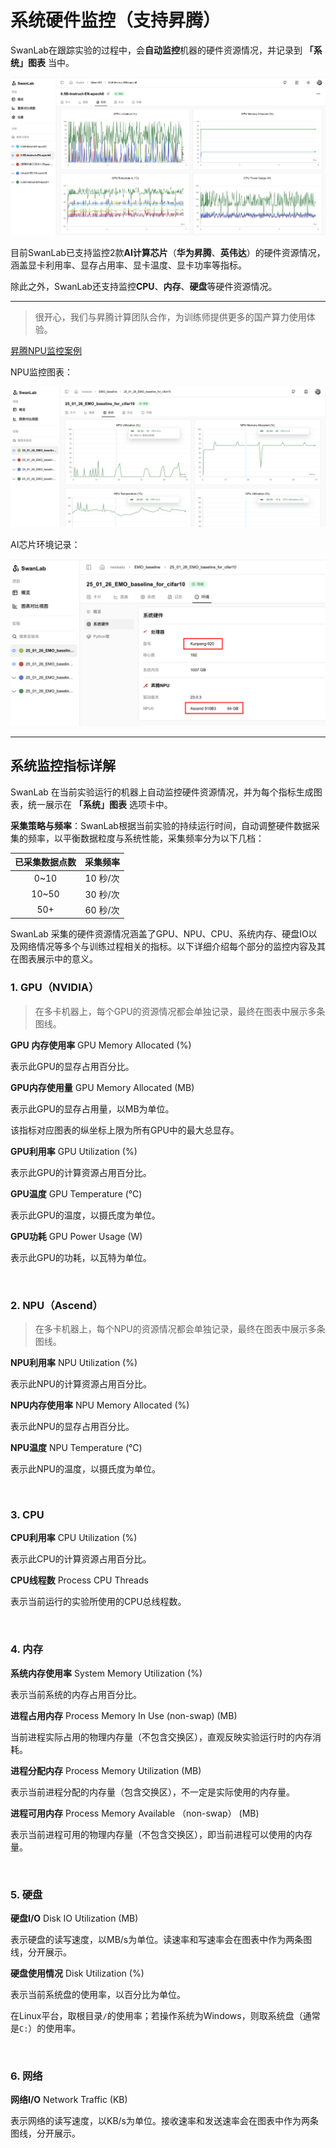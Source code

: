 # 系统硬件监控（支持昇腾）

SwanLab在跟踪实验的过程中，会**自动监控**机器的硬件资源情况，并记录到 **「系统」图表** 当中。

![](./system-monitor/head.png)

目前SwanLab已支持监控2款**AI计算芯片**（**华为昇腾**、**英伟达**）的硬件资源情况，涵盖显卡利用率、显存占用率、显卡温度、显卡功率等指标。

除此之外，SwanLab还支持监控**CPU**、**内存**、**硬盘**等硬件资源情况。

---

> 很开心，我们与昇腾计算团队合作，为训练师提供更多的国产算力使用体验。

[昇腾NPU监控案例](https://swanlab.cn/@nexisato/EMO_baseline/runs/lg1ky9or15htzkek3vv2h/system)

NPU监控图表：

![](./system-monitor/system.png)

AI芯片环境记录：

![](./system-monitor/env.png)

---

## 系统监控指标详解

SwanLab 在当前实验运行的机器上自动监控硬件资源情况，并为每个指标生成图表，统一展示在 **「系统」图表** 选项卡中。

**采集策略与频率**：SwanLab根据当前实验的持续运行时间，自动调整硬件数据采集的频率，以平衡数据粒度与系统性能，采集频率分为以下几档：

| 已采集数据点数 | 采集频率 |
|   :---:   |   :---:   |
| 0~10    | 10 秒/次 |
| 10~50   | 30 秒/次 |
| 50+     | 60 秒/次 |

SwanLab 采集的硬件资源情况涵盖了GPU、NPU、CPU、系统内存、硬盘IO以及网络情况等多个与训练过程相关的指标。以下详细介绍每个部分的监控内容及其在图表展示中的意义。

### 1. GPU（NVIDIA）

> 在多卡机器上，每个GPU的资源情况都会单独记录，最终在图表中展示多条图线。

**GPU 内存使用率** GPU Memory Allocated (%)

表示此GPU的显存占用百分比。

**GPU内存使用量** GPU Memory Allocated (MB)

表示此GPU的显存占用量，以MB为单位。

该指标对应图表的纵坐标上限为所有GPU中的最大总显存。

**GPU利用率** GPU Utilization (%)

表示此GPU的计算资源占用百分比。

**GPU温度** GPU Temperature (℃)

表示此GPU的温度，以摄氏度为单位。

**GPU功耗** GPU Power Usage (W)

表示此GPU的功耗，以瓦特为单位。

<br>

### 2. NPU（Ascend）

> 在多卡机器上，每个NPU的资源情况都会单独记录，最终在图表中展示多条图线。

**NPU利用率** NPU Utilization (%)

表示此NPU的计算资源占用百分比。

**NPU内存使用率** NPU Memory Allocated (%)

表示此NPU的显存占用百分比。

**NPU温度** NPU Temperature (℃)

表示此NPU的温度，以摄氏度为单位。

<br>

### 3. CPU

**CPU利用率** CPU Utilization (%)

表示此CPU的计算资源占用百分比。

**CPU线程数** Process CPU Threads

表示当前运行的实验所使用的CPU总线程数。

<br>

### 4. 内存

**系统内存使用率** System Memory Utilization (%)

表示当前系统的内存占用百分比。

**进程占用内存** Process Memory In Use (non-swap) (MB)

当前进程实际占用的物理内存量（不包含交换区），直观反映实验运行时的内存消耗。

****进程分配内存**** Process Memory Utilization (MB)

表示当前进程分配的内存量（包含交换区），不一定是实际使用的内存量。

**进程可用内存** Process Memory Available （non-swap） (MB)

表示当前进程可用的物理内存量（不包含交换区），即当前进程可以使用的内存量。

<br>

### 5. 硬盘

**硬盘I/O** Disk IO Utilization (MB)

表示硬盘的读写速度，以MB/s为单位。读速率和写速率会在图表中作为两条图线，分开展示。

**硬盘使用情况** Disk Utilization (%)

表示当前系统盘的使用率，以百分比为单位。

在Linux平台，取根目录`/`的使用率；若操作系统为Windows，则取系统盘（通常是`C:`）的使用率。

<br>

### 6. 网络

**网络I/O** Network Traffic (KB)

表示网络的读写速度，以KB/s为单位。接收速率和发送速率会在图表中作为两条图线，分开展示。
